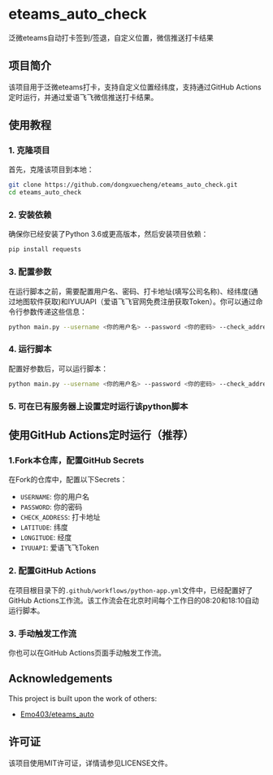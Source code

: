 # eteams_auto_check
泛微eteams自动打卡签到/签退，自定义位置，微信推送打卡结果

## 项目简介
该项目用于泛微eteams打卡，支持自定义位置经纬度，支持通过GitHub Actions定时运行，并通过爱语飞飞微信推送打卡结果。

## 使用教程

### 1. 克隆项目
首先，克隆该项目到本地：
```bash
git clone https://github.com/dongxuecheng/eteams_auto_check.git
cd eteams_auto_check
```

### 2. 安装依赖
确保你已经安装了Python 3.6或更高版本，然后安装项目依赖：
```bash
pip install requests
```

### 3. 配置参数
在运行脚本之前，需要配置用户名、密码、打卡地址(填写公司名称)、经纬度(通过地图软件获取)和IYUUAPI（爱语飞飞官网免费注册获取Token）。你可以通过命令行参数传递这些信息：
```bash
python main.py --username <你的用户名> --password <你的密码> --check_address <打卡地址> --latitude <纬度> --longitude <经度> --iyuuapi <IYUUAPI>
```

### 4. 运行脚本
配置好参数后，可以运行脚本：
```bash
python main.py --username <你的用户名> --password <你的密码> --check_address <打卡地址> --latitude <纬度> --longitude <经度> --iyuuapi <IYUUAPI>
```
### 5. 可在已有服务器上设置定时运行该python脚本

## 使用GitHub Actions定时运行（推荐）

### 1.Fork本仓库，配置GitHub Secrets
在Fork的仓库中，配置以下Secrets：
- `USERNAME`: 你的用户名
- `PASSWORD`: 你的密码
- `CHECK_ADDRESS`: 打卡地址
- `LATITUDE`: 纬度
- `LONGITUDE`: 经度
- `IYUUAPI`: 爱语飞飞Token

### 2. 配置GitHub Actions
在项目根目录下的`.github/workflows/python-app.yml`文件中，已经配置好了GitHub Actions工作流。该工作流会在北京时间每个工作日的08:20和18:10自动运行脚本。

### 3. 手动触发工作流
你也可以在GitHub Actions页面手动触发工作流。


## Acknowledgements

This project is built upon the work of others:
- [Emo403/eteams_auto](https://github.com/Emo403/eteams_auto)


## 许可证
该项目使用MIT许可证，详情请参见LICENSE文件。

